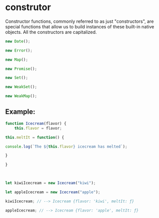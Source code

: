 # construtor

Constructor functions, commonly referred to as just "constructors", are special functions that allow us to build instances of these built-in native objects. All the constructors are capitalized.

```js
new Date();

new Error();

new Map();

new Promise();

new Set();

new WeakSet();

new WeakMap();
```

## Example:
```javascript
function Icecream(flavor) {
	this.flavor = flavor;

this.meltIt = function() {

console.log(`The ${this.flavor} icecream has melted`);

}

}

  

let kiwiIcecream = new Icecream("kiwi");

let appleIcecream = new Icecream("apple");

kiwiIcecream; // --> Icecream {flavor: 'kiwi', meltIt: ƒ}

appleIcecream; // --> Icecream {flavor: 'apple', meltIt: ƒ}
```
